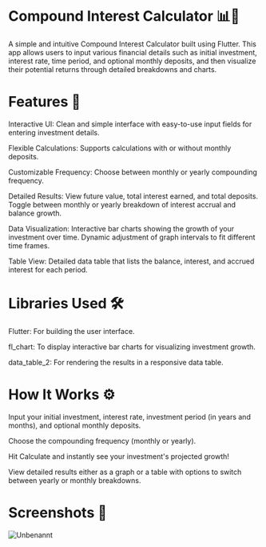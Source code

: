 # Compound Interest Calculator 📊💸

A simple and intuitive Compound Interest Calculator built using Flutter. This app allows users to input various financial details such as initial investment, interest rate, time period, and optional monthly deposits, and then visualize their potential returns through detailed breakdowns and charts.

# Features 🚀

Interactive UI: 
Clean and simple interface with easy-to-use input fields for entering investment details.

Flexible Calculations: 
Supports calculations with or without monthly deposits.

Customizable Frequency: 
Choose between monthly or yearly compounding frequency.

Detailed Results:
View future value, total interest earned, and total deposits.
Toggle between monthly or yearly breakdown of interest accrual and balance growth.

Data Visualization:
Interactive bar charts showing the growth of your investment over time.
Dynamic adjustment of graph intervals to fit different time frames.

Table View: Detailed data table that lists the balance, interest, and accrued interest for each period.

# Libraries Used 🛠️

Flutter: For building the user interface.

fl_chart: To display interactive bar charts for visualizing investment growth.

data_table_2: For rendering the results in a responsive data table.
# How It Works ⚙️

Input your initial investment, interest rate, investment period (in years and months), and optional monthly deposits.

Choose the compounding frequency (monthly or yearly).

Hit Calculate and instantly see your investment's projected growth!

View detailed results either as a graph or a table with options to switch between yearly or monthly breakdowns.
# Screenshots 📸
![Unbenannt](https://github.com/user-attachments/assets/2cac36a1-ce29-4b5d-add1-0a1f7924223a)










